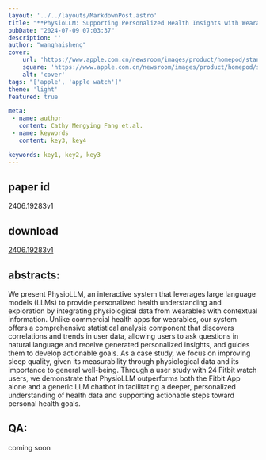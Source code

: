```yaml
---
layout: '../../layouts/MarkdownPost.astro'
title: "**PhysioLLM: Supporting Personalized Health Insights with Wearables and Large Language Models**"
pubDate: "2024-07-09 07:03:37"
description: ''
author: "wanghaisheng"
cover:
    url: 'https://www.apple.com.cn/newsroom/images/product/homepod/standard/Apple-HomePod-hero-230118_big.jpg.large_2x.jpg'
    square: 'https://www.apple.com.cn/newsroom/images/product/homepod/standard/Apple-HomePod-hero-230118_big.jpg.large_2x.jpg'
    alt: 'cover'
tags: "['apple', 'apple watch']" 
theme: 'light'
featured: true

meta:
 - name: author
   content: Cathy Mengying Fang et.al.
 - name: keywords
   content: key3, key4

keywords: key1, key2, key3
---
```


## paper id
2406.19283v1
## download
[2406.19283v1](http://arxiv.org/abs/2406.19283v1)
## abstracts:
We present PhysioLLM, an interactive system that leverages large language models (LLMs) to provide personalized health understanding and exploration by integrating physiological data from wearables with contextual information. Unlike commercial health apps for wearables, our system offers a comprehensive statistical analysis component that discovers correlations and trends in user data, allowing users to ask questions in natural language and receive generated personalized insights, and guides them to develop actionable goals. As a case study, we focus on improving sleep quality, given its measurability through physiological data and its importance to general well-being. Through a user study with 24 Fitbit watch users, we demonstrate that PhysioLLM outperforms both the Fitbit App alone and a generic LLM chatbot in facilitating a deeper, personalized understanding of health data and supporting actionable steps toward personal health goals.
## QA:
coming soon

